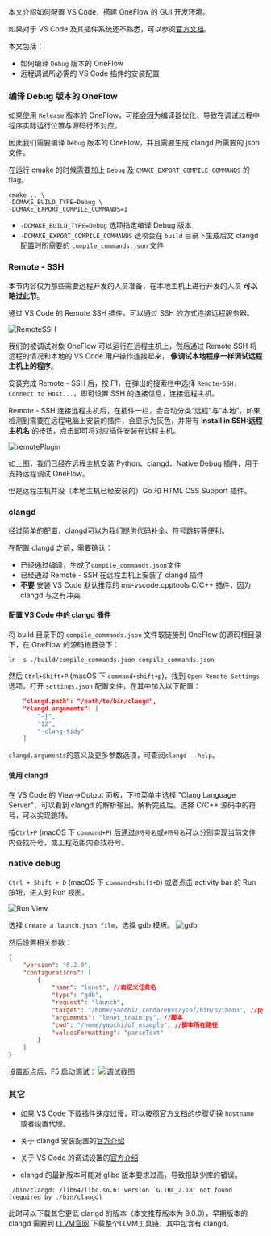 本文介绍如何配置 VS Code，搭建 OneFlow 的 GUI 开发环境。

如果对于 VS Code 及其插件系统还不熟悉，可以参阅[官方文档](https://code.visualstudio.com/docs)。

本文包括：

- 如何编译 `Debug` 版本的 OneFlow
- 远程调试所必需的 VS Code 插件的安装配置

### 编译 Debug 版本的 OneFlow

如果使用 `Release` 版本的 OneFlow，可能会因为编译器优化，导致在调试过程中程序实际运行位置与源码行不对应。

因此我们需要编译 `Debug` 版本的 OneFlow，并且需要生成 clangd 所需要的 json 文件。

在运行 cmake 的时候需要加上 `Debug` 及 `CMAKE_EXPORT_COMPILE_COMMANDS` 的 flag。

```shell
cmake .. \
-DCMAKE_BUILD_TYPE=Debug \
-DCMAKE_EXPORT_COMPILE_COMMANDS=1
```

- `-DCMAKE_BUILD_TYPE=Debug` 选项指定编译 Debug 版本
- `-DCMAKE_EXPORT_COMPILE_COMMANDS` 选项会在 `build` 目录下生成后文 clangd 配置时所需要的 `compile_commands.json` 文件

### Remote - SSH
本节内容仅为那些需要远程开发的人员准备，在本地主机上进行开发的人员 **可以略过此节**。

通过 VS Code 的 Remote SSH 插件，可以通过 SSH 的方式连接远程服务器。

![RemoteSSH](imgs/plugin-remote-ssh.png)

我们的被调试对象 OneFlow 可以运行在远程主机上，然后通过 Remote SSH 将远程的情况和本地的 VS Code 用户操作连接起来， **像调试本地程序一样调试远程主机上的程序**。

安装完成 Remote - SSH 后，按 F1，在弹出的搜索栏中选择 `Remote-SSH: Connect to Host...`，即可设置 SSH 的连接信息，连接远程主机。

Remote - SSH 连接远程主机后，在插件一栏，会自动分类“远程”与“本地”，如果检测到需要在远程电脑上安装的插件，会显示为灰色，并带有 **Install in SSH:远程主机名** 的按钮，点击即可将对应插件安装在远程主机。

![remotePlugin](imgs/plugin-remote-ssh-install.png)

如上图，我们已经在远程主机安装 Python、clangd、Native Debug 插件，用于支持远程调试 OneFlow。

但是远程主机并没（本地主机已经安装的）Go 和 HTML CSS Support 插件。


### clangd
经过简单的配置，clangd可以为我们提供代码补全、符号跳转等便利。

在配置 clangd 之前，需要确认：

- 已经通过编译，生成了`compile_commands.json`文件
- 已经通过 Remote - SSH 在远程主机上安装了 clangd 插件
- **不要** 安装 VS Code 默认推荐的 ms-vscode.cpptools C/C++ 插件，因为 clangd 与之有冲突

#### 配置 VS Code 中的 clangd 插件

将 build 目录下的 `compile_commands.json` 文件软链接到 OneFlow 的源码根目录下，在 OneFlow 的源码根目录下：

```shell
ln -s ./build/compile_commands.json compile_commands.json
```

然后 `Ctrl+Shift+P` (macOS 下 `command+shift+p`)，找到 `Open Remote Settings` 选项，打开 `settings.json` 配置文件，在其中加入以下配置：

```json
    "clangd.path": "/path/to/bin/clangd",
    "clangd.arguments": [
        "-j",
        "12",
        "-clang-tidy"
    ]
```
`clangd.arguments`的意义及更多参数选项，可查阅`clangd --help`。

#### 使用 clangd
在 VS Code 的 View->Output 面板，下拉菜单中选择 "Clang Language Server"，可以看到 clangd 的解析输出，解析完成后。选择 C/C++ 源码中的符号，可以实现跳转。

按`Ctrl+P` (macOS 下 `command+P`) 后通过`@符号名`或`#符号名`可以分别实现当前文件内查找符号，或工程范围内查找符号。

### native debug
`Ctrl + Shift + D` (macOS 下 `command+shift+D`) 或者点击 activity bar 的 Run 按钮，进入到 Run 视图。

![Run View](imgs/run-view.png)

选择 `Create a launch.json file`，选择 gdb 模板。
![gdb](imgs/gdb-select.png)

然后设置相关参数：
```json
{
    "version": "0.2.0",
    "configurations": [
        {
            "name": "lenet", //自定义任务名
            "type": "gdb",
            "request": "launch",
            "target": "/home/yaochi/.conda/envs/ycof/bin/python3", //python路径
            "arguments": "lenet_train.py", //脚本
            "cwd": "/home/yaochi/of_example", //脚本所在路径
            "valuesFormatting": "parseText"
        }
    ]
}
```

设置断点后，F5 启动调试：
![调试截图](imgs/debug_snapshot.png)

### 其它

* 如果 VS Code 下载插件速度过慢，可以按照[官方文档](https://code.visualstudio.com/docs/setup/network)的步骤切换 `hostname` 或者设置代理。

* 关于 clangd 安装配置的[官方介绍](https://clang.llvm.org/extra/clangd/Installation.html)

* 关于 VS Code 的调试设置的[官方介绍](https://code.visualstudio.com/docs/editor/debugging)

* clangd 的最新版本可能对 glibc 版本要求过高，导致报缺少库的错误。

```shell
./bin/clangd: /lib64/libc.so.6: version `GLIBC_2.18' not found (required by ./bin/clangd)
```

此时可以下载其它更低 clangd 的版本（本文推荐版本为 9.0.0），早期版本的 clangd 需要到 [LLVM官网](https://releases.llvm.org/download.html) 下载整个LLVM工具链，其中包含有 clangd。
